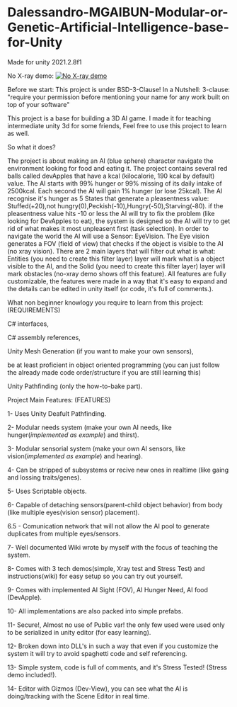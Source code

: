 # Dalessandro-MGAIBUN-Modular-or-Genetic-Artificial-Intelligence-base-for-Unity
Made for unity 2021.2.8f1

No X-ray demo:
[![No X-ray demo](https://img.youtube.com/vi/xyOmNbeC46A/0.jpg)](https://www.youtube.com/watch?v=xyOmNbeC46A)

Before we start: This project is under BSD-3-Clause!
In a Nutshell: 3-clause: "require your permission before mentioning your name for any work built on top of your software"

This project is a base for building a 3D AI game. I made it for teaching intermediate unity 3d for some friends, Feel free to use this project to learn as well.


So what it does?

The project is about making an AI (blue sphere) character navigate the environment looking for food and eating it. The project contains several red balls called devApples
that have a kcal (kilocalorie, 190 kcal by default) value. The AI starts with 99% hunger or 99% missing of its daily intake of 2500kcal. Each second the AI will gain 1%
hunger (or lose 25kcal). The AI recognise it's hunger as 5 States that generate a pleasentness value: Stuffed(+20),not hungry(0),Peckish(-10),Hungry(-50),Starving(-80).
if the pleasentness value hits -10 or less the AI will try to fix the problem (like looking for DevApples to eat), the system is designed so the AI will try to get rid of
what makes it most unpleasent first (task selection). In order to navigate the world the AI will use a Sensor: EyeVision. The Eye vision generates a FOV (field of view) 
that checks if the object is visible to the AI (no xray vision). There are 2 main layers that will filter out what is what: Entities (you need to create this filter layer) 
layer will mark what is a object visible to the AI, and the Solid (you need to create this filter layer) layer will mark obstacles (no-xray demo shows off this feature).
All features are fully customizable, the features were made in a way that it's easy to expand and the details can be edited in unity itself (or code, it's full of comments.).  

What non beginner knowlogy you require to learn from this project:            (REQUIREMENTS)

C# interfaces, 

C# assembly references,

Unity Mesh Generation (if you want to make your own sensors),

be at least proficient in object oriented programming (you can just follow the already made code order/structure if you are still learning this)

Unity Pathfinding (only the how-to-bake part).

Project Main Features:                                                         (FEATURES)
 
  1- Uses Unity Deafult Pathfinding.

  2- Modular needs system (make your own AI needs, like hunger(*implemented as example*) and thirst).

  3- Modular sensorial system (make your own AI sensors, like vision(*implemented as example*) and hearing).

  4- Can be stripped of subsystems or recive new ones in realtime (like gaing and lossing traits/genes).

  5- Uses Scriptable objects.

  6- Capable of detaching sensors(parent-child object behavior) from body (like multiple eyes(vision sensor) placement).

  6.5 - Comunication network that will not allow the AI pool to generate duplicates from multiple eyes/sensors.

  7- Well documented Wiki wrote by myself with the focus of teaching the system.

  8- Comes with 3 tech demos(simple, Xray test and Stress Test) and instructions(wiki) for easy setup so you can try out yourself.

  9- Comes with implemented AI Sight (FOV), AI Hunger Need, AI food (DevApple).

  10- All implementations are also packed into simple prefabs.

  11- Secure!, Almost no use of Public var! the only few used were used only to be serialized in unity editor (for easy learning).

  12- Broken down into DLL's in such a way that even if you customize the system it will try to avoid spaghetti code and self referencing.

  13- Simple system, code is full of comments, and it's Stress Tested! (Stress demo included!).

  14- Editor with Gizmos (Dev-View), you can see what the AI is doing/tracking with the Scene Editor in real time.
 


